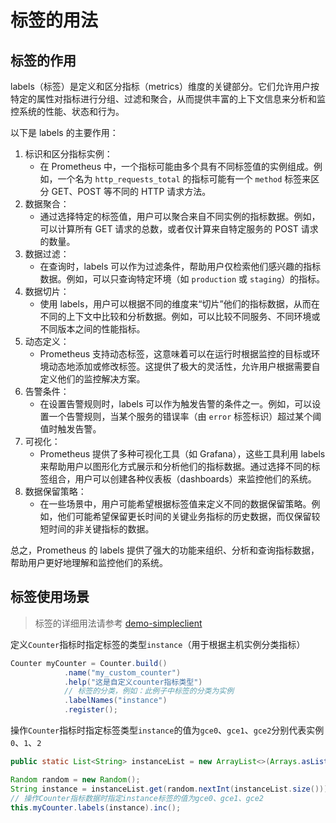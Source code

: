 # 标签的用法



## 标签的作用

labels（标签）是定义和区分指标（metrics）维度的关键部分。它们允许用户按特定的属性对指标进行分组、过滤和聚合，从而提供丰富的上下文信息来分析和监控系统的性能、状态和行为。

以下是 labels 的主要作用：

1. 标识和区分指标实例：
   - 在 Prometheus 中，一个指标可能由多个具有不同标签值的实例组成。例如，一个名为 `http_requests_total` 的指标可能有一个 `method` 标签来区分 GET、POST 等不同的 HTTP 请求方法。
2. 数据聚合：
   - 通过选择特定的标签值，用户可以聚合来自不同实例的指标数据。例如，可以计算所有 GET 请求的总数，或者仅计算来自特定服务的 POST 请求的数量。
3. 数据过滤：
   - 在查询时，labels 可以作为过滤条件，帮助用户仅检索他们感兴趣的指标数据。例如，可以只查询特定环境（如 `production` 或 `staging`）的指标。
4. 数据切片：
   - 使用 labels，用户可以根据不同的维度来“切片”他们的指标数据，从而在不同的上下文中比较和分析数据。例如，可以比较不同服务、不同环境或不同版本之间的性能指标。
5. 动态定义：
   - Prometheus 支持动态标签，这意味着可以在运行时根据监控的目标或环境动态地添加或修改标签。这提供了极大的灵活性，允许用户根据需要自定义他们的监控解决方案。
6. 告警条件：
   - 在设置告警规则时，labels 可以作为触发告警的条件之一。例如，可以设置一个告警规则，当某个服务的错误率（由 `error` 标签标识）超过某个阈值时触发告警。
7. 可视化：
   - Prometheus 提供了多种可视化工具（如 Grafana），这些工具利用 labels 来帮助用户以图形化方式展示和分析他们的指标数据。通过选择不同的标签组合，用户可以创建各种仪表板（dashboards）来监控他们的系统。
8. 数据保留策略：
   - 在一些场景中，用户可能希望根据标签值来定义不同的数据保留策略。例如，他们可能希望保留更长时间的关键业务指标的历史数据，而仅保留较短时间的非关键指标的数据。

总之，Prometheus 的 labels 提供了强大的功能来组织、分析和查询指标数据，帮助用户更好地理解和监控他们的系统。



## 标签使用场景

>标签的详细用法请参考 [demo-simpleclient](https://gitee.com/dexterleslie/demonstration/tree/master/demo-prometheus-grafana-alertmanager/demo-prometheus-simpleclient)

定义`Counter`指标时指定标签的类型`instance`（用于根据主机实例分类指标）

```java
Counter myCounter = Counter.build()
            .name("my_custom_counter")
            .help("这是自定义counter指标类型")
            // 标签的分类，例如：此例子中标签的分类为实例
            .labelNames("instance")
            .register();
```

操作`Counter`指标时指定标签类型`instance`的值为`gce0`、`gce1`、`gce2`分别代表实例`0`、`1`、`2`

```java
public static List<String> instanceList = new ArrayList<>(Arrays.asList("gce0", "gce1", "gce2"));

Random random = new Random();
String instance = instanceList.get(random.nextInt(instanceList.size()));
// 操作Counter指标数据时指定instance标签的值为gce0、gce1、gce2
this.myCounter.labels(instance).inc();
```

